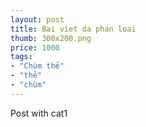 ```yaml
---
layout: post
title: Bai viet da phan loai
thumb: 300x200.png
price: 1000
tags:
- "Chùm thẻ"
- "thẻ"
- "chùm"
---
```

Post with cat1